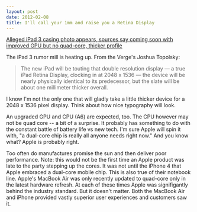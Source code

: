 ```yaml
---
layout: post
date: 2012-02-08
title: I'll call your 1mm and raise you a Retina Display
---
```


[Alleged iPad 3 casing photo appears, sources say coming soon with improved GPU but no quad-core, thicker profile](http://www.theverge.com/2012/2/8/2785486/ipad-3-back-photo-appears-a6-retina-display "The Verge")

The iPad 3 rumor mill is heating up. From the Verge's Joshua Topolsky:

> The new iPad will be touting that double resolution display — a true iPad Retina Display, clocking in at 2048 x 1536 — the device will be nearly physically identical to its predecessor, but the slate will be about one millimeter thicker overall.

I know I'm not the only one that will gladly take a little thicker device for a 2048 x 1536 pixel display. Think about how nice typography will look.

An upgraded GPU and CPU (A6) are expected, too. The CPU however may not be quad core -- a bit of a surprise. It probably has something to do with the constant battle of battery life vs new tech. I'm sure Apple will spin it with, "a dual-core chip is really all anyone needs right now." And you know what? Apple is probably right. 

Too often do manufactures promise the sun and then deliver poor performance. Note: this would not be the first time an Apple product was late to the party stepping up the cores. It was not until the iPhone 4 that Apple embraced a dual-core mobile chip. This is also true of their notebook line. Apple's MacBook Air was only recently updated to quad-core only in the latest hardware refresh. At each of these times Apple was signifigantly behind the industry standard. But it doesn't matter. Both the MacBook Air and iPhone provided vastly superior user experiences and customers saw it.

